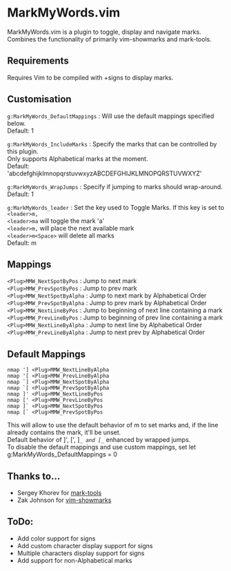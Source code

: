 # MarkMyWords.vim
MarkMyWords.vim is a plugin to toggle, display and navigate marks.  
Combines the functionality of primarily vim-showmarks and mark-tools.

## Requirements
Requires Vim to be compiled with +signs to display marks.

## Customisation
`g:MarkMyWords_DefaultMappings` : Will use the default mappings specified below.  
Default: 1

`g:MarkMyWords_IncludeMarks` : Specify the marks that can be controlled by this plugin.  
Only supports Alphabetical marks at the moment.  
Default: 'abcdefghijklmnopqrstuvwxyzABCDEFGHIJKLMNOPQRSTUVWXYZ'  

`g:MarkMyWords_WrapJumps` : Specify if jumping to marks should wrap-around.  
Default: 1

`g:MarkMyWords_leader` : Set the key used to Toggle Marks. If this key is set to `<leader>m,`  
  `<leader>ma` will toggle the mark 'a'  
  `<leader>m,` will place the next available mark  
  `<leader>m<Space>` will delete all marks  
Default: m  

## Mappings
`<Plug>MMW_NextSpotByPos`   : Jump to next mark  
`<Plug>MMW_PrevSpotByPos`   : Jump to prev mark  
`<Plug>MMW_NextSpotByAlpha` : Jump to next mark by Alphabetical Order  
`<Plug>MMW_PrevSpotByAlpha` : Jump to prev mark by Alphabetical Order  
`<Plug>MMW_NextLineByPos`   : Jump to beginning of next line containing a mark  
`<Plug>MMW_PrevLineByPos`   : Jump to beginning of prev line containing a mark  
`<Plug>MMW_NextLineByAlpha` : Jump to next line by Alphabetical Order  
`<Plug>MMW_PrevLineByAlpha` : Jump to next prev by Alphabetical Order  

## Default Mappings
    nmap '] <Plug>MMW_NextLineByAlpha
    nmap '[ <Plug>MMW_PrevLineByAlpha
    nmap `] <Plug>MMW_NextSpotByAlpha
    nmap `[ <Plug>MMW_PrevSpotByAlpha
    nmap ]' <Plug>MMW_NextLineByPos
    nmap [' <Plug>MMW_PrevLineByPos
    nmap ]` <Plug>MMW_NextSpotByPos
    nmap [` <Plug>MMW_PrevSpotByPos

This will allow to use the default behavior of m to set marks and, if the line already contains the mark, it'll be unset.  
Default behavior of ]', [', ]_`_ and [_`_ enhanced by wrapped jumps.  
To disable the default mappings and use custom mappings, set
    let g:MarkMyWords_DefaultMappings = 0

## Thanks to...
* Sergey Khorev for [mark-tools](http://www.vim.org/scripts/script.php?script_id=2929)
* Zak Johnson for [vim-showmarks](https://github.com/zakj/vim-showmarks)

## ToDo:
* Add color support for signs
* Add custom character display support for signs
* Multiple characters display support for signs
* Add support for non-Alphabetical marks